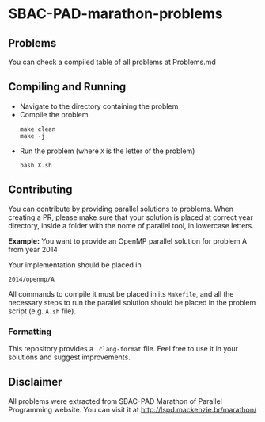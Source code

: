 # SBAC-PAD-marathon-problems

## Problems

You can check a compiled table of all problems at Problems.md

## Compiling and Running

* Navigate to the directory containing the problem
* Compile the problem
  ```
  make clean
  make -j
  ```
* Run the problem (where `X` is the letter of the problem)
  ```
  bash X.sh
  ```

## Contributing

You can contribute by providing parallel solutions to problems. When creating a PR, please make sure that your solution is placed at correct year directory, inside a folder with the nome of parallel tool, in lowercase letters.

**Example:** You want to provide an OpenMP parallel solution for problem A from year 2014

Your implementation should be placed in
```
2014/openmp/A
```
All commands to compile it must be placed in its `Makefile`, and all the necessary steps to run the parallel solution should be placed in the problem script (e.g. `A.sh` file).

### Formatting

This repository provides a `.clang-format` file. Feel free to use it in your solutions and suggest improvements.

## Disclaimer

All problems were extracted from SBAC-PAD Marathon of Parallel Programming website. You can visit it at http://lspd.mackenzie.br/marathon/
